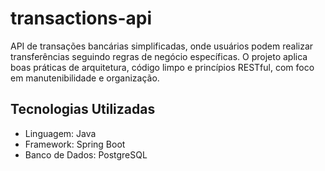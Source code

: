 # transactions-api
API de transações bancárias simplificadas, onde usuários podem realizar transferências seguindo regras de negócio específicas. O projeto aplica boas práticas de arquitetura, código limpo e princípios RESTful, com foco em manutenibilidade e organização.

## Tecnologias Utilizadas
- Linguagem: Java
- Framework: Spring Boot
- Banco de Dados: PostgreSQL

